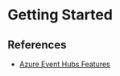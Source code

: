 # Getting Started

## References

* [Azure Event Hubs Features](https://learn.microsoft.com/en-us/azure/event-hubs/event-hubs-features)
